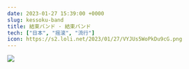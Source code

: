 ```yaml
---
date: 2023-01-27 15:39:00 +0000
slug: kessoku-band
title: 結束バンド · 結束バンド
tech: ["日本", "摇滚", "流行"]
icon: https://s2.loli.net/2023/01/27/VYJUs5WoPkDu9cG.png
---
```


![](https://s2.loli.net/2023/01/27/jw2zkcdtomBJHub.png)

